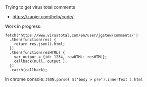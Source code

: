 
Trying to get virus total comments

- https://zapier.com/help/code/

Work in progress:

```
fetch('https://www.virustotal.com/en/user/jgstew/comments/')
  .then(function(res) {
    return res.json().html;
  })
  .then(function(resHTML) {
    var output = {id: 1234, rawHTML: resHTML};
    callback(null, output );
  })
  .catch(callback);
```

In chrome console: `JSON.parse( $('body > pre').innerText ).html`
